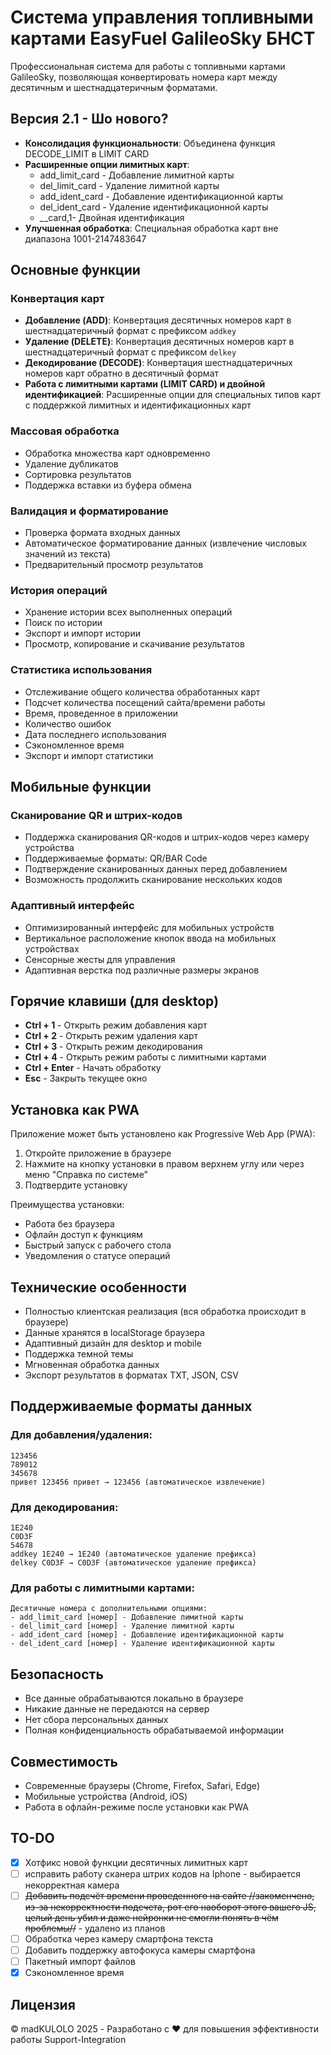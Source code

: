 # Система управления топливными картами EasyFuel GalileoSky БНСТ

Профессиональная система для работы с топливными картами GalileoSky, позволяющая конвертировать номера карт между десятичным и шестнадцатеричным форматами.

## Версия 2.1 - Шо нового?

- **Консолидация функциональности**: Объединена функция DECODE_LIMIT в LIMIT CARD
- **Расширенные опции лимитных карт**:
  - add_limit_card - Добавление лимитной карты
  - del_limit_card - Удаление лимитной карты
  - add_ident_card - Добавление идентификационной карты
  - del_ident_card - Удаление идентификационной карты
  - *_*_card,1- Двойная идентификация
- **Улучшенная обработка**: Специальная обработка карт вне диапазона 1001-2147483647

## Основные функции

### Конвертация карт
- **Добавление (ADD)**: Конвертация десятичных номеров карт в шестнадцатеричный формат с префиксом `addkey`
- **Удаление (DELETE)**: Конвертация десятичных номеров карт в шестнадцатеричный формат с префиксом `delkey`
- **Декодирование (DECODE)**: Конвертация шестнадцатеричных номеров карт обратно в десятичный формат
- **Работа с лимитными картами (LIMIT CARD) и двойной идентификацией**: Расширенные опции для специальных типов карт с поддержкой лимитных и идентификационных карт

### Массовая обработка
- Обработка множества карт одновременно
- Удаление дубликатов
- Сортировка результатов
- Поддержка вставки из буфера обмена

### Валидация и форматирование
- Проверка формата входных данных
- Автоматическое форматирование данных (извлечение числовых значений из текста)
- Предварительный просмотр результатов

### История операций
- Хранение истории всех выполненных операций
- Поиск по истории
- Экспорт и импорт истории
- Просмотр, копирование и скачивание результатов

### Статистика использования
- Отслеживание общего количества обработанных карт
- Подсчет количества посещений сайта/времени работы
- Время, проведенное в приложении
- Количество ошибок
- Дата последнего использования
- Сэкономленное время
- Экспорт и импорт статистики

## Мобильные функции

### Сканирование QR и штрих-кодов
- Поддержка сканирования QR-кодов и штрих-кодов через камеру устройства
- Поддерживаемые форматы: QR/BAR Code
- Подтверждение сканированных данных перед добавлением
- Возможность продолжить сканирование нескольких кодов

### Адаптивный интерфейс
- Оптимизированный интерфейс для мобильных устройств
- Вертикальное расположение кнопок ввода на мобильных устройствах
- Сенсорные жесты для управления
- Адаптивная верстка под различные размеры экранов

## Горячие клавиши (для desktop)

- **Ctrl + 1** - Открыть режим добавления карт
- **Ctrl + 2** - Открыть режим удаления карт
- **Ctrl + 3** - Открыть режим декодирования
- **Ctrl + 4** - Открыть режим работы с лимитными картами
- **Ctrl + Enter** - Начать обработку
- **Esc** - Закрыть текущее окно

## Установка как PWA

Приложение может быть установлено как Progressive Web App (PWA):
1. Откройте приложение в браузере
2. Нажмите на кнопку установки в правом верхнем углу или через меню "Справка по системе"
3. Подтвердите установку

Преимущества установки:
- Работа без браузера
- Офлайн доступ к функциям
- Быстрый запуск с рабочего стола
- Уведомления о статусе операций

## Технические особенности

- Полностью клиентская реализация (вся обработка происходит в браузере)
- Данные хранятся в localStorage браузера
- Адаптивный дизайн для desktop и mobile
- Поддержка темной темы
- Мгновенная обработка данных
- Экспорт результатов в форматах TXT, JSON, CSV

## Поддерживаемые форматы данных

### Для добавления/удаления:
```
123456
789012
345678
привет 123456 привет → 123456 (автоматическое извлечение)
```

### Для декодирования:
```
1E240
C0D3F
54678
addkey 1E240 → 1E240 (автоматическое удаление префикса)
delkey C0D3F → C0D3F (автоматическое удаление префикса)
```

### Для работы с лимитными картами:
```
Десятичные номера с дополнительными опциями:
- add_limit_card [номер] - Добавление лимитной карты
- del_limit_card [номер] - Удаление лимитной карты
- add_ident_card [номер] - Добавление идентификационной карты
- del_ident_card [номер] - Удаление идентификационной карты
```

## Безопасность

- Все данные обрабатываются локально в браузере
- Никакие данные не передаются на сервер
- Нет сбора персональных данных
- Полная конфиденциальность обрабатываемой информации

## Совместимость

- Современные браузеры (Chrome, Firefox, Safari, Edge)
- Мобильные устройства (Android, iOS)
- Работа в офлайн-режиме после установки как PWA

## TO-DO

- [x] Хотфикс новой функции десятичных лимитных карт
- [ ] исправить работу сканера штрих кодов на Iphone - выбирается некорректная камера
- [ ] ~~Добавить подсчёт времени проведенного на сайте //закоменчено, из-за некорректности подсчета, рот его наоборот этого вашего JS, целый день убил и даже нейронки не смогли понять в чём проблемы//~~ - удалено из планов
- [ ] Обработка через камеру смартфона текста
- [ ] Добавить поддержку автофокуса камеры смартфона
- [ ] Пакетный импорт файлов
- [x] Сэкономленное время

## Лицензия

© madKULOLO 2025 - Разработано с ♥ для повышения эффективности работы Support-Integration

